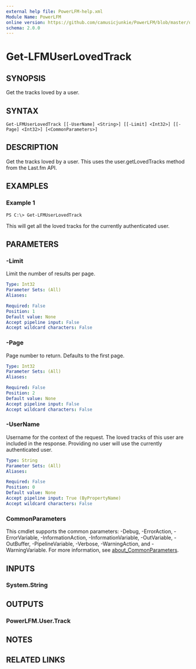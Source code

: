 ```yaml
---
external help file: PowerLFM-help.xml
Module Name: PowerLFM
online version: https://github.com/camusicjunkie/PowerLFM/blob/master/docs/Get-LFMUserLovedTrack.md
schema: 2.0.0
---
```


# Get-LFMUserLovedTrack

## SYNOPSIS
Get the tracks loved by a user.

## SYNTAX

```
Get-LFMUserLovedTrack [[-UserName] <String>] [[-Limit] <Int32>] [[-Page] <Int32>] [<CommonParameters>]
```

## DESCRIPTION
Get the tracks loved by a user.
This uses the user.getLovedTracks method from the Last.fm API.

## EXAMPLES

### Example 1
```
PS C:\> Get-LFMUserLovedTrack
```

This will get all the loved tracks for the currently authenticated user.

## PARAMETERS

### -Limit
Limit the number of results per page.

```yaml
Type: Int32
Parameter Sets: (All)
Aliases:

Required: False
Position: 1
Default value: None
Accept pipeline input: False
Accept wildcard characters: False
```

### -Page
Page number to return.
Defaults to the first page.

```yaml
Type: Int32
Parameter Sets: (All)
Aliases:

Required: False
Position: 2
Default value: None
Accept pipeline input: False
Accept wildcard characters: False
```

### -UserName
Username for the context of the request.
The loved tracks of this user are included in the response.
Providing no user will use the currently authenticated user.

```yaml
Type: String
Parameter Sets: (All)
Aliases:

Required: False
Position: 0
Default value: None
Accept pipeline input: True (ByPropertyName)
Accept wildcard characters: False
```

### CommonParameters
This cmdlet supports the common parameters: -Debug, -ErrorAction, -ErrorVariable, -InformationAction, -InformationVariable, -OutVariable, -OutBuffer, -PipelineVariable, -Verbose, -WarningAction, and -WarningVariable. For more information, see [about_CommonParameters](http://go.microsoft.com/fwlink/?LinkID=113216).

## INPUTS

### System.String
## OUTPUTS

### PowerLFM.User.Track
## NOTES

## RELATED LINKS

